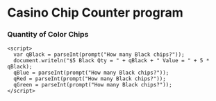 # Casino Chip Counter program

### Quantity of Color Chips 
```
<script>
  var qBlack = parseInt(prompt("How many Black chips?"));
  document.writeln("$5 Black Qty = " + qBlack + " Value = " + 5 * qBlack);
  qBlue = parseInt(prompt("How many Black chips?"));
  qRed = parseInt(prompt("How many Black chips?"));
  qGreen = parseInt(prompt("How many Black chips?"));
</script>
```

